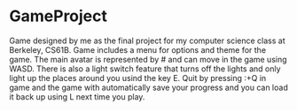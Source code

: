 # GameProject
Game designed by me as the final project for my computer science class at Berkeley, CS61B. Game includes a menu for options and theme for the game. The main avatar is represented by # and can move in the game using WASD. There is also a light switch feature that turns off the lights and only light up the places around you usind the key E. Quit by pressing :+Q in game and the game with automatically save your progress and you can load it back up using L next time you play. 